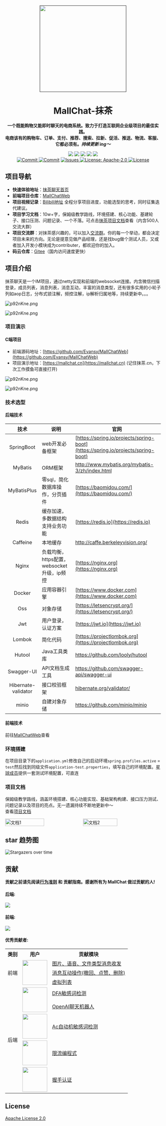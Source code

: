 <p align="center">
    <a href="" target="_blank">
      <img src="https://s1.ax1x.com/2023/07/02/pCDR0W4.png" width="280" />
    </a>
</p>

<h1 align="center">MallChat-抹茶</h1>
<p align="center"><strong>一个既能购物又能即时聊天的电商系统。致力于打造互联网企业级项目的最佳实践。<br>电商该有的购物车、订单、支付、推荐、搜索、拉新、促活、推送、物流、客服、它都必须有。<em>持续更新 ing～</em></strong></p>

<div align="center">
 <a href="#公众号"><img src="https://img.shields.io/badge/公众号-程序员阿斌-blue.svg?style=plasticr"></a>
    <a href="#公众号"><img src="https://img.shields.io/badge/交流群-加入开发-green.svg?style=plasticr"></a>
    <a href="https://github.com/zongzibinbin/MallChat"><img src="https://img.shields.io/badge/github-项目地址-yellow.svg?style=plasticr"></a>
    <a href="https://gitee.com/zhongzhibinbin/MallChat"><img src="https://img.shields.io/badge/码云-项目地址-orange.svg?style=plasticr"></a>
    <a href="https://github.com/Evansy/MallChatWeb"><img src="https://img.shields.io/badge/前端-项目地址-blueviolet.svg?style=plasticr"></a>
    <a href="https://github.com/zongzibinbin/MallChat/commits" target="_blank"><br>
    <a href="https://github.com/Evansy/MallChatWeb/actions/workflows/deploy.yml" target="_blank">
        <img alt="Commit" src="https://github.com/Evansy/MallChatWeb/actions/workflows/deploy.yml/badge.svg?branch=main">
    </a>
    <a href="https://github.com/zongzibinbin/MallChat/commits" target="_blank">
        <img alt="Commit" src="https://img.shields.io/github/commit-activity/m/zongzibinbin/MallChat"></a>
    <a href="https://github.com/zongzibinbin/MallChat/issues" target="_blank">
        <img alt="Issues" src="https://img.shields.io/github/issues/zongzibinbin/MallChat">
    </a> 
    <a href="https://github.com/zongzibinbin/MallChat/blob/master/LICENSE" target="_blank">
        <img alt="License: Apache-2.0" src="https://img.shields.io/badge/License-Apache--2.0-blue.svg">
    </a> 
    <a href="https://github.com/zongzibinbin/MallChat/stargazers" target="_blank">
        <img alt="License" src="https://img.shields.io/github/stars/zongzibinbin/MallChat.svg?style=social">
    </a> 
    
</div>

## 项目导航

- **快速体验地址**：[抹茶聊天首页](https://mallchat.cn)
- **前端项目仓库**：[MallChatWeb](https://github.com/Evansy/MallChatWeb)
- **项目视频记录**：[Bilibili地址](https://space.bilibili.com/146719540) 全程分享项目进度，功能选型的思考，同时征集迭代建议。
- **项目学习文档**：10w+字，保姆级教学路线，环境搭建、核心功能、基建轮子、接口压测、问题记录、一个不落。可点击[抹茶项目文档](https://www.yuque.com/snab/planet/cef1mcko4fve0ur3)查看（内含500人交流大群）
- **项目交流群**：对抹茶感兴趣的，可以加入[交流群](#公众号)。你的每一个举动，都会决定项目未来的方向。无论是提意见做产品经理，还是找bug做个测试人员，又或者加入开发小模块成为contributer，都欢迎你的加入。
- **码云仓库**：[Gitee](https://gitee.com/zhongzhibinbin/MallChat)（国内访问速度更快）

## 项目介绍

抹茶聊天是一个IM项目，通过netty实现和前端的websocket连接。内含微信扫描登录，成员列表，消息列表，消息互动，丰富的消息类型，还有很多实用的小轮子列如aop日志，分布式锁注解，频控注解，ip解析归属地等，持续更新中。。。

![p92nKne.png](./docs/image/项目大纲.jpg)

![p92nKne.png](./docs/image/设计模式.jpg)

### 项目演示

#### C端项目

- 前端源码地址：[https://github.com/Evansy/MallChatWeb](https://github.com/Evansy/MallChatWeb)
- 项目演示地址：[https://mallchat.cn](https://mallchat.cn) (记住抹茶.cn，下次工作摸鱼可直接打开)

![p92nKne.png](./docs/image/群聊截图.jpg)

![p92nKne.png](./docs/image/复杂图片.jpg)

### 技术选型

#### 后端技术

|        技术         | 说明                                       | 官网                                                         |
| :-----------------: | ------------------------------------------ | ------------------------------------------------------------ |
|     SpringBoot      | web开发必备框架                            | [https://spring.io/projects/spring-boot](https://spring.io/projects/spring-boot) |
|       MyBatis       | ORM框架                                    | http://www.mybatis.org/mybatis-3/zh/index.html               |
|     MyBatisPlus     | 零sql，简化数据库操作，分页插件            | [https://baomidou.com/](https://baomidou.com/)               |
|        Redis        | 缓存加速，多数据结构支持业务功能           | [https://redis.io](https://redis.io)                         |
|      Caffeine       | 本地缓存                                   | http://caffe.berkeleyvision.org/                             |
|        Nginx        | 负载均衡，https配置，websocket升级，ip频控 | [https://nginx.org](https://nginx.org)                       |
|       Docker        | 应用容器引擎                               | [https://www.docker.com](https://www.docker.com)             |
|         Oss         | 对象存储                                   | [https://letsencrypt.org/](https://letsencrypt.org/)         |
|         Jwt         | 用户登录，认证方案                         | [https://jwt.io](https://jwt.io)                             |
|       Lombok        | 简化代码                                   | [https://projectlombok.org](https://projectlombok.org)       |
|       Hutool        | Java工具类库                               | https://github.com/looly/hutool                              |
|     Swagger-UI      | API文档生成工具                            | https://github.com/swagger-api/swagger-ui                    |
| Hibernate-validator | 接口校验框架                               | [hibernate.org/validator/](hibernate.org/validator/)         |
|        minio        | 自建对象存储                               | https://github.com/minio/minio                               |

#### 前端技术

前往[MallChatWeb](https://github.com/Evansy/MallChatWeb)查看

### 环境搭建

在项目目录下的`application.yml`修改自己的启动环境`spring.profiles.active` = `test`然后找到同级文件`application-test.properties`，填写自己的环境配置。[星球成员](https://www.yuque.com/snab/planet/cne0nel2hny8eu4i)提供一套测试环境配置，可直连

### 项目文档

保姆级教学路线，涵盖环境搭建、核心功能实现、基础架构构建、接口压力测试、问题记录以及项目的亮点。无一遗漏持续不断地更新中～  
查看[项目文档](https://www.yuque.com/snab/planet/cef1mcko4fve0ur3)

<div style="display: flex; align-items: center;">
  <img src="./docs/image/文档1.jpg" alt="文档1" width="50%">
  <img src="./docs/image/文档2.jpg" alt="文档2" width="47%">
</div>

## star 趋势图

![Stargazers over time](https://starchart.cc/zongzibinbin/MallChat.svg)

## 贡献
**贡献之前请先阅读[行为准则](CODE_OF_CONDUCT.md) 和 贡献指南。感谢所有为 MallChat 做过贡献的人!**

#### 后端:

<a href="https://github.com/zongzibinbin/MallChat/graphs/contributors">
  <img src="https://contrib.rocks/image?repo=zongzibinbin/MallChat" />
</a>  

#### 前端:

<a href="https://github.com/Evansy/MallChatWeb/graphs/contributors">
<img src="https://contrib.rocks/image?repo=Evansy/MallChatWeb" />
</a>

<h4>优秀贡献者:</h4>

<table>
  <tr>
    <th>类别</th>
    <th>用户</th>
    <th>贡献模块</th>
  </tr>
  <tr>
    <td rowspan="3">前端</td>
    <td rowspan="3">
      <a href="https://github.com/LIjiAngChen8"><img src="https://avatars.githubusercontent.com/u/48879481?v=4" style=" width: 80px; height: 80px;"></a>
    </td>
    <td><a href="https://github.com/Evansy/MallChatWeb/pull/74">图片、语音、文件类型消息收发</a></td>
  </tr>
  <tr>
    <td><a href="https://github.com/Evansy/MallChatWeb/pull/50">消息互动操作(撤回、点赞、删除)</a></td>
  </tr>
  <tr>
    <td><a href="https://github.com/Evansy/MallChatWeb/pull/17">虚拟列表</a></td>
  </tr>
  <tr>
    <td rowspan="5">后端</td>
    <td rowspan="2">
      <a href="https://github.com/1045078399"><img src="https://avatars.githubusercontent.com/u/82020261?v=4" style=" width: 80px; height: 80px;"></a>
    </td>
    <td><a href="https://github.com/zongzibinbin/MallChat/pull/31">DFA敏感词检测</a></td>
  </tr>
  <tr>
    <td><a href="https://github.com/zongzibinbin/MallChat/pull/64">OpenAI聊天机器人</a></td>
  </tr>
  <tr>
    <td rowspan="1">
      <a href="https://github.com/xiaocairush"><img src="https://avatars.githubusercontent.com/u/6416523?v=4" style=" width: 80px; height: 80px;"></a>
    </td>
    <td><a href="https://github.com/zongzibinbin/MallChat/pull/99">Ac自动机敏感词检测</a></td>
  </tr>
    <tr>
    <td rowspan="1">
      <a href="https://github.com/linzhihan"><img src="https://avatars.githubusercontent.com/u/58815955?v=4" style=" width: 80px; height: 80px;"></a>
    </td>
    <td><a href="https://github.com/zongzibinbin/MallChat/pull/95">限流编程式</a></td>
  </tr>
    <tr>
    <td rowspan="1">
      <a href="https://github.com/zbzbzzz"><img src="https://avatars.githubusercontent.com/u/42697182?v=4" style=" width: 80px; height: 80px;"></a>
    </td>
    <td><a href="https://github.com/zongzibinbin/MallChat/pull/82">握手认证</a></td>
  </tr>
</table>





## License
[Apache License 2.0](./LICENSE)
